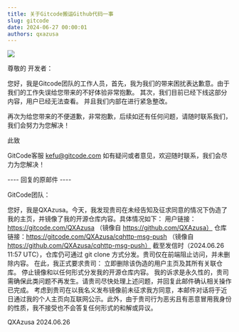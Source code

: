 ```yaml
---
title: 关于Gitcode搬运Github代码一事
slug: gitcode
date: 2024-06-27 00:00:01
authors: qxazusa
---
```


<!--truncate-->
![](https://static.qxazusa.xyz/docusaurus/image/Gmail_请删除用户_QXAzusa_及其仓库_页面_1.jpg)

尊敬的 开发者：

您好，我是Gitcode团队的工作人员，首先，我为我们的带来困扰表达歉意。由于我们的工作失误给您带来的不好体验非常抱歉。
其次，我们目前已经下线这部分内容，用户已经无法查看。 并且我们内部在进行紧急整改。

再次为给您带来的不便道歉，非常抱歉，后续如还有任何问题，请随时联系我们，我们会努力为您解决！

此致
	
GitCode客服
kefu@gitcode.com
如有疑问或者意见，欢迎随时联系，我们会尽力为您解决！

---- 回复的原邮件 ----

GitCode团队：

您好，我是QXAzusa。今天，我发现贵司在未经告知及征求同意的情况下伪造了我的主页，并镜像了我的开源仓库内容。具体情况如下：
用户链接：https://gitcode.com/QXAzusa （镜像自 https://github.com/QXAzusa）
仓库链接：https://gitcode.com/QXAzusa/cqhttp-msg-push （镜像自 https://github.com/QXAzusa/cqhttp-msg-push）
截至发信时（2024.06.26 11:57 UTC），仓库仍可通过 git clone 方式分发。贵司仅在前端阻止访问，并未删除内容。
在此，我正式要求贵司：
立即删除该伪造的用户主页及其所有关联仓库。
停止镜像和以任何形式分发我的开源仓库内容。
我的诉求是永久性的，贵司需确保此类问题不再发生。请贵司尽快处理上述问题，并回复此邮件确认相关操作已完成。
考虑到贵司在以我名义发布镜像前未征求我方同意，本邮件对话将于近日通过我的个人主页向互联网公示。此外，由于贵司行为恶劣且有恶意冒用我身份的性质，我不接受也不会答复任何形式的和解或异议。

QXAzusa
2024.06.26